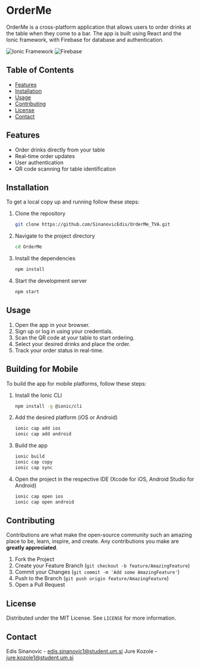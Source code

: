 # OrderMe

OrderMe is a cross-platform application that allows users to order drinks at the table when they come to a bar. The app is built using React and the Ionic framework, with Firebase for database and authentication.

![Ionic Framework](https://upload.wikimedia.org/wikipedia/commons/thumb/2/24/Ionic-logo-landscape.svg/1200px-Ionic-logo-landscape.svg.png)
![Firebase](https://upload.wikimedia.org/wikipedia/commons/b/bd/Firebase_Logo.png)

## Table of Contents

- [Features](#features)
- [Installation](#installation)
- [Usage](#usage)
- [Contributing](#contributing)
- [License](#license)
- [Contact](#contact)

## Features

- Order drinks directly from your table
- Real-time order updates
- User authentication
- QR code scanning for table identification

## Installation

To get a local copy up and running follow these steps:

1. Clone the repository
    ```sh
    git clone https://github.com/SinanovicEdis/OrderMe_TVA.git
    ```
2. Navigate to the project directory
    ```sh
    cd OrderMe
    ```
3. Install the dependencies
    ```sh
    npm install
    ```
4. Start the development server
    ```sh
    npm start
    ```

## Usage

1. Open the app in your browser.
2. Sign up or log in using your credentials.
3. Scan the QR code at your table to start ordering.
4. Select your desired drinks and place the order.
5. Track your order status in real-time.

## Building for Mobile

To build the app for mobile platforms, follow these steps:

1. Install the Ionic CLI
    ```sh
    npm install -g @ionic/cli
    ```
2. Add the desired platform (iOS or Android)
    ```sh
    ionic cap add ios
    ionic cap add android
    ```
3. Build the app
    ```sh
    ionic build
    ionic cap copy
    ionic cap sync
    ```
4. Open the project in the respective IDE (Xcode for iOS, Android Studio for Android)
    ```sh
    ionic cap open ios
    ionic cap open android
    ```

## Contributing

Contributions are what make the open-source community such an amazing place to be, learn, inspire, and create. Any contributions you make are **greatly appreciated**.

1. Fork the Project
2. Create your Feature Branch (`git checkout -b feature/AmazingFeature`)
3. Commit your Changes (`git commit -m 'Add some AmazingFeature'`)
4. Push to the Branch (`git push origin feature/AmazingFeature`)
5. Open a Pull Request

## License

Distributed under the MIT License. See `LICENSE` for more information.

## Contact

Edis Sinanovic - [edis.sinanovic1@student.um.si](mailto:edis.sinanovic1@student.um.si)
Jure Kozole - [jure.kozole1@student.um.si](mailto:jure.kozole1@student.um.si)
